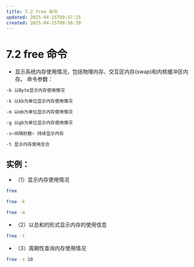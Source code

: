 ```yaml
---
title: 7.2 free 命令
updated: 2025-04-15T09:57:25
created: 2025-04-15T09:56:39
---
```


# 7.2 free 命令

- 显示系统内存使用情况，包括物理内存、交互区内存(swap)和内核缓冲区内存。
命令参数：
```bash
-b 以Byte显示内存使用情况

-k 以kb为单位显示内存使用情况

-m 以mb为单位显示内存使用情况

-g 以gb为单位显示内存使用情况

-s<间隔秒数> 持续显示内存

-t 显示内存使用总合
```
## 实例：
- （1）显示内存使用情况
```bash
free

free -k

free -m
```
- （2）以总和的形式显示内存的使用信息
```bash
free -t
```

- （3）周期性查询内存使用情况
```bash
free -s 10
```

